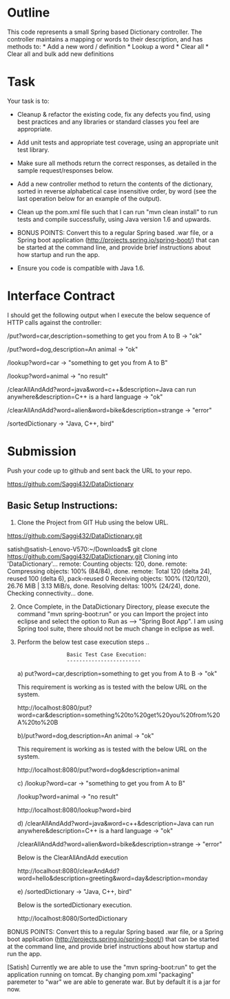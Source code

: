 # Outline
This code represents a small Spring based Dictionary controller. The controller maintains a mapping or words to
their description, and has methods to:
	* Add a new word / definition
	* Lookup a word
	* Clear all
	* Clear all and bulk add new definitions

# Task
Your task is to:

- Cleanup & refactor the existing code, fix any defects you find, using best practices and any libraries or 
standard classes you feel are appropriate.

- Add unit tests and appropriate test coverage, using an appropriate unit test library.

- Make sure all methods return the correct responses, as detailed in the sample request/responses below.

- Add a new controller method to return the contents of the dictionary, sorted in reverse alphabetical case insensitive 
order, by word (see the last operation below for an example of the output).

- Clean up the pom.xml file such that I can run "mvn clean install" to run tests and compile successfully, using Java
version 1.6 and upwards.

- BONUS POINTS: Convert this to a regular Spring based .war file, or a Spring boot application (http://projects.spring.io/spring-boot/) that can be started at the command line, and provide brief instructions about how startup and run the app.


- Ensure you code is compatible with Java 1.6.

# Interface Contract
I should get the following output when I execute the below sequence of HTTP calls against the controller:

/put?word=car,description=something to get you from A to B -> "ok"

/put?word=dog,description=An animal -> "ok"

/lookup?word=car -> "something to get you from A to B"

/lookup?word=animal -> "no result"

/clearAllAndAdd?word=java&word=c++&description=Java can run anywhere&description=C++ is a hard language -> "ok"

/clearAllAndAdd?word=alien&word=bike&description=strange  -> "error"

/sortedDictionary -> "Java, C++, bird"

# Submission
Push your code up to github and sent back the URL to your repo.
 
https://github.com/Saggi432/DataDictionary


Basic Setup Instructions:
------------------------

1) Clone the Project from GIT Hub using the below URL.

https://github.com/Saggi432/DataDictionary.git

satish@satish-Lenovo-V570:~/Downloads$ git clone https://github.com/Saggi432/DataDictionary.git
Cloning into 'DataDictionary'...
remote: Counting objects: 120, done.
remote: Compressing objects: 100% (84/84), done.
remote: Total 120 (delta 24), reused 100 (delta 6), pack-reused 0
Receiving objects: 100% (120/120), 26.76 MiB | 3.13 MiB/s, done.
Resolving deltas: 100% (24/24), done.
Checking connectivity... done.


2) Once Complete, in the DataDictionary Directory, please execute the command "mvn spring-boot:run" or you can Import the project into eclipse and select the option to Run as --> "Spring Boot App". I am using Spring tool suite, there should not be much change in eclipse as well.

3) Perform the below test case execution steps ..

                       Basic Test Case Execution:
                       ------------------------


	a) put?word=car,description=something to get you from A to B -> "ok"

	This requirement is working as is tested with the below URL on the system.

	http://localhost:8080/put?word=car&description=something%20to%20get%20you%20from%20A%20to%20B


	b)/put?word=dog,description=An animal -> "ok"

	This requirement is working as is tested with the below URL on the system.

	http://localhost:8080/put?word=dog&description=animal


	c) /lookup?word=car -> "something to get you from A to B"

	/lookup?word=animal -> "no result"
        
	http://localhost:8080/lookup?word=bird


	d) /clearAllAndAdd?word=java&word=c++&description=Java can run anywhere&description=C++ is a hard language -> "ok"

	/clearAllAndAdd?word=alien&word=bike&description=strange  -> "error"

	Below is the ClearAllAndAdd execution

	http://localhost:8080/clearAndAdd?word=hello&description=greeting&word=day&description=monday


	e) /sortedDictionary -> "Java, C++, bird"
	
	Below is the sortedDictionary execution.

	http://localhost:8080/SortedDictionary


 
BONUS POINTS: Convert this to a regular Spring based .war file, or a Spring boot application (http://projects.spring.io/spring-boot/) that can be started at the command line, and provide brief instructions about how startup and run the app.

[Satish] Currently we are able to use the "mvn spring-boot:run" to get the application running on tomcat. By changing pom.xml "packaging" paremeter to "war" we are able to generate war. But by default it is a jar for now.


